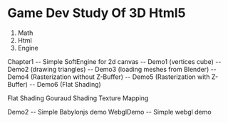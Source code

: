 # Game Dev Study Of 3D Html5

1) Math
2) Html
3) Engine

Chapter1 -- Simple SoftEngine for 2d canvas
-- Demo1 (vertices cube)
-- Demo2 (drawing triangles)
-- Demo3 (loading meshes from Blender)
-- Demo4 (Rasterization without Z-Buffer)
-- Demo5 (Rasterization with Z-Buffer)
-- Demo6 (Flat Shading)

Flat Shading
Gouraud Shading
Texture Mapping

Demo2 -- Simple Babylonjs demo
WebglDemo -- Simple webgl demo